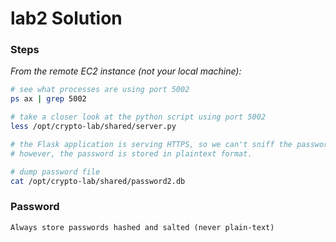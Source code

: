# lab2 Solution

### Steps

*From the remote EC2 instance (*not* your local machine):*
```bash
# see what processes are using port 5002
ps ax | grep 5002

# take a closer look at the python script using port 5002
less /opt/crypto-lab/shared/server.py

# the Flask application is serving HTTPS, so we can't sniff the password.  shucks.
# however, the password is stored in plaintext format.

# dump password file
cat /opt/crypto-lab/shared/password2.db
```


### Password

```
Always store passwords hashed and salted (never plain-text)
```
